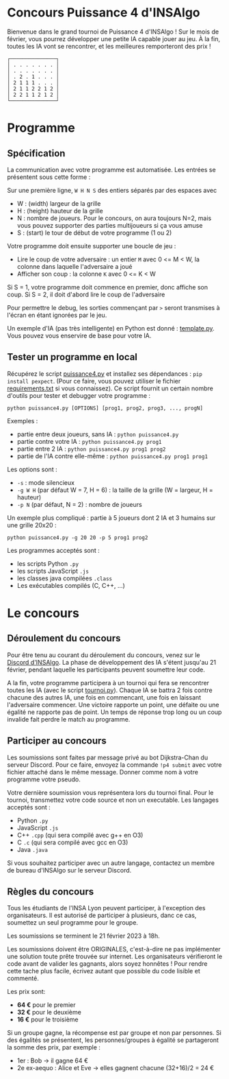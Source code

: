 # Concours Puissance 4 d'INSAlgo

Bienvenue dans le grand tournoi de Puissance 4 d'INSAlgo ! Sur le mois de février, vous pourrez développer une petite IA capable jouer au jeu. À la fin, toutes les IA vont se rencontrer, et les meilleures remporteront des prix !

```plaintext
┌───────────────┐
│ . . . . . . . │
│ . . . . . . . │
│ . 2 . 1 . . . │
│ 2 1 1 1 . . . │
│ 2 1 1 2 2 1 2 │
│ 2 2 1 1 2 1 2 │
└───────────────┘
```

# Programme

## Spécification

La communication avec votre programme est automatisée. Les entrées se présentent sous cette forme :

Sur une première ligne, `W H N S` des entiers séparés par des espaces avec
 - W : (width) largeur de la grille
 - H : (height) hauteur de la grille
 - N : nombre de joueurs. Pour le concours, on aura toujours N=2, mais vous pouvez supporter des parties multijoueurs si ça vous amuse
 - S : (start) le tour de début de votre programme (1 ou 2)

Votre programme doit ensuite supporter une boucle de jeu :
 - Lire le coup de votre adversaire : un entier `M` avec 0 <= M < W, la colonne dans laquelle l'adversaire a joué
 - Afficher son coup : la colonne `K` avec 0 <= K < W

 Si S = 1, votre programme doit commence en premier, donc affiche son coup. Si S = 2, il doit d'abord lire le coup de l'adversaire

Pour permettre le debug, les sorties commençant par `>` seront transmises à l'écran en étant ignorées par le jeu.

Un exemple d'IA (pas très intelligente) en Python est donné : [template.py](https://github.com/INSAlgo/Concours-Puissance4/blob/main/test-ai/template.py). Vous pouvez vous enservire de base pour votre IA.

## Tester un programme en local

Récupérez le script [puissance4.py](https://github.com/INSAlgo/Concours-Puissance4/blob/main/puissance4.py) et installez ses dépendances : `pip install pexpect`. (Pour ce faire, vous pouvez utiliser le fichier [requirements.txt](https://github.com/INSAlgo/Concours-Puissance4/blob/main/requirements.txt) si vous connaissez). Ce script fournit un certain nombre d'outils pour tester et debugger votre programme :

`python puissance4.py [OPTIONS] [prog1, prog2, prog3, ..., progN]`

Exemples :
- partie entre deux joueurs, sans IA : `python puissance4.py`
- partie contre votre IA : `python puissance4.py prog1`
- partie entre 2 IA : `python puissance4.py prog1 prog2`
- partie de l'IA contre elle-même : `python puissance4.py prog1 prog1`

Les options sont :
  - `-s` : mode silencieux
  - `-g W H` (par défaut W = 7, H = 6) : la taille de la grille (W = largeur, H = hauteur)
  - `-p N` (par défaut, N = 2) : nombre de joueurs

Un exemple plus compliqué : partie à 5 joueurs dont 2 IA et 3 humains sur une grille 20x20 :

`python puissance4.py -g 20 20 -p 5 prog1 prog2`

Les programmes acceptés sont :
 - les scripts Python `.py`
 - les scripts JavaScript `.js`
 - les classes java compilées `.class`
 - Les exécutables compilés (C, C++, ...)

# Le concours

## Déroulement du concours

Pour être tenu au courant du déroulement du concours, venez sur le [Discord d'INSAlgo](https://discord.gg/fGTkMQetSC). La phase de développement des IA s'étent jusqu'au 21 février, pendant laquelle les participants peuvent soumettre leur code.

A la fin, votre programme participera à un tournoi qui fera se rencontrer toutes les IA (avec le script [tournoi.py](https://github.com/INSAlgo/Concours-Puissance4/blob/main/tournoi.py)). Chaque IA se battra 2 fois contre chacune des autres IA, une fois en commencant, une fois en laissant l'adversaire commencer. Une victoire rapporte un point, une défaite ou une égalité ne rapporte pas de point. Un temps de réponse trop long ou un coup invalide fait perdre le match au programme.

## Participer au concours

Les soumissions sont faites par message privé au bot Dijkstra-Chan du serveur Discord. Pour ce faire, envoyez la commande `!p4 submit` avec votre fichier attaché dans le même message. Donner comme nom à votre programme votre pseudo.

Votre dernière soumission vous représentera lors du tournoi final.
Pour le tournoi, transmettez votre code source et non un executable.
Les langages acceptés sont :
 - Python `.py`
 - JavaScript `.js`
 - C++ `.cpp` (qui sera compilé avec g++ en O3)
 - C `.c` (qui sera compilé avec gcc en O3)
 - Java `.java`

Si vous souhaitez participer avec un autre langage, contactez un membre de bureau d'INSAlgo sur le serveur Discord.

## Règles du concours

Tous les étudiants de l'INSA Lyon peuvent participer, à l'exception des organisateurs. Il est autorisé de participer à plusieurs, danc ce cas, soumettez un seul programme pour le groupe.

Les soumissions se terminent le 21 février 2023 à 18h.

Les soumissions doivent être ORIGINALES, c'est-à-dire ne pas implémenter une solution toute prête trouvée sur internet. Les organisateurs vérifieront le code avant de valider les gagnants, alors soyez honnêtes ! Pour rendre cette tache plus facile, écrivez autant que possible du code lisible et commenté.

Les prix sont:
 - **64 €** pour le premier
 - **32 €** pour le deuxième
 - **16 €** pour le troisième

Si un groupe gagne, la récompense est par groupe et non par personnes. Si des égalités se présentent, les personnes/groupes à égalité se partageront la somme des prix, par exemple :
  - 1er : Bob -> il gagne 64 €
  - 2e ex-aequo : Alice et Eve -> elles gagnent chacune (32+16)/2 = 24 €
